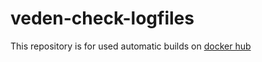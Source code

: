 # veden-check-logfiles
This repository is for used automatic builds on [docker hub](https://hub.docker.com/r/theryaz/veden-check-logfiles/)
